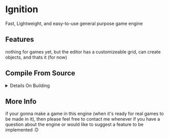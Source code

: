 # Ignition
Fast, Lightweight, and easy-to-use general purpose game engine

## Features
nothing for games yet, but the editor has a customizeable grid, can create objects, and thats it (for now)

## Compile From Source
<details>
    <summary>Details On Building</summary>

ignition uses the following

- GLEW
- GLFW
- GLM
- Assimp
- 7z (for hub)
- python (for hub)
- stb_image.h (included)
- IMGUI (included)

ignition runtime uses the following 

- lua
  
all of which can be installed using most linux package managers (only pacman/AUR tested) (excluding `stb_image.h` and `IMGUI`, but those are preinstalled and compiled by default
    
run `premake5 gmake2 && make` for unix-like systems. A optimization you can use is to pass the `-j` flag into make, running it with multiple threads (doesn't work on all systems)<br/><br/>
or<br/><br/>
run `premake5 vs2022` and open the .sln file for windows devices. Windows isn't fully supported yet, don't be surprised if it doesn't work (it doesn't)

</details>

## More Info
if your gonna make a game in this engine (when it's ready for real games to be made in it), then please feel free to contact me whenever if you have a question about the engine or would like to suggest a feature to be implemented :D
